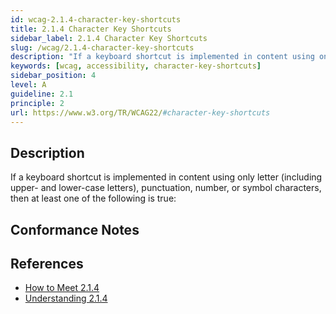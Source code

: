 ```yaml
---
id: wcag-2.1.4-character-key-shortcuts
title: 2.1.4 Character Key Shortcuts
sidebar_label: 2.1.4 Character Key Shortcuts
slug: /wcag/2.1.4-character-key-shortcuts
description: "If a keyboard shortcut is implemented in content using only letter (including upper- and lower-case letters), punctuation, number, or symbol characters, then at least one of the following is true:"
keywords: [wcag, accessibility, character-key-shortcuts]
sidebar_position: 4
level: A
guideline: 2.1
principle: 2
url: https://www.w3.org/TR/WCAG22/#character-key-shortcuts
---
```


## Description

If a keyboard shortcut is implemented in content using only letter (including upper- and lower-case letters), punctuation, number, or symbol characters, then at least one of the following is true:

## Conformance Notes

<!-- Add your conformance notes and evaluation here -->

## References

- [How to Meet 2.1.4](https://www.w3.org/WAI/WCAG22/quickref/#character-key-shortcuts)
- [Understanding 2.1.4](https://www.w3.org/WAI/WCAG22/Understanding/character-key-shortcuts.html)



